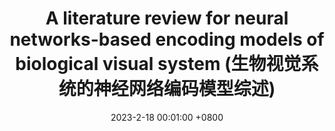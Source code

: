 ---
title:          "A literature review for neural networks-based encoding models of biological visual system (生物视觉系统的神经网络编码模型综述)"
date:           2023-2-18 00:01:00 +0800
selected:       false
pub:            <strong> Journal of Image and Graphics </strong>
pub_date:       "2023"
#abstract: >-
#  Photo by Dessy Dimcheva on Unsplash. Please keep the description of your publication as brief as possible. 1~2 sentences is ideal. Otherwise, it will look too noisy. This is a <strong>counterexample</strong> to show how the publication will look like when the abstract is too long.
#  The tangerine is a type of citrus fruit that is orange in color, that is considered either a variety of Citrus reticulata, the mandarin orange, or a closely related species, under the name Citrus tangerina, or yet as a hybrid (Citrus × tangerina) of mandarin orange varieties, with some pomelo contribution.
#  According to the Oxford English Dictionary (OED), the word "tangerine" was originally an adjective meaning "Of or pertaining to, or native of Tangier, a seaport in Morocco, on the Strait of Gibraltar" and "a native of Tangier." The name was first used for fruit coming from Tangier, Morocco, described as a mandarin variety. The OED cites this usage from Addison's The Tatler in 1710 with similar uses from the 1800s. The adjective was applied to the fruit, once known scientifically as "Citrus nobilis var. tangeriana" which grew in the region of Tangiers. This usage appears in the 1800s.

cover:          /assets/pubpic/2023_csig_review.jpeg
authors:
  - <strong> Yajing Zheng</strong>
  - Zhaofei Yu
  - Tiejun Huang&#9993;
links:
  Paper: http://cjig.ijournals.cn/jig/ch/reader/view_abstract.aspx?file_no=20230202
#  Unsplash: https://unsplash.com/photos/orange-fruit-on-white-table-cloth-ISX_imp8t1o
---